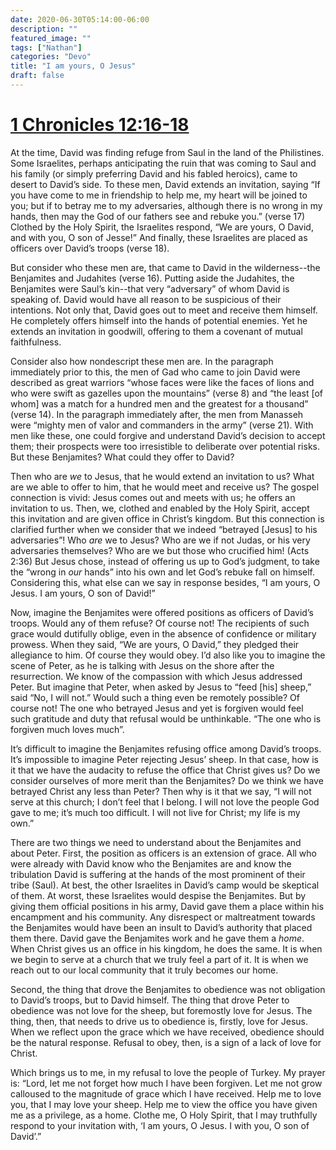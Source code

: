 ```yaml
---
date: 2020-06-30T05:14:00-06:00
description: ""
featured_image: ""
tags: ["Nathan"]
categories: "Devo"
title: "I am yours, O Jesus"
draft: false
---
```


# [1 Chronicles 12:16-18](https://www.biblegateway.com/passage/?search=1+Chronicles+12%3A16-18&version=ESV)

At the time, David was finding refuge from Saul in the land of the Philistines. Some Israelites, perhaps anticipating the ruin that was coming to Saul and his family (or simply preferring David and his fabled heroics), came to desert to David’s side. To these men, David extends an invitation, saying “If you have come to me in friendship to help me, my heart will be joined to you; but if to betray me to my adversaries, although there is no wrong in my hands, then may the God of our fathers see and rebuke you.” (verse 17) Clothed by the Holy Spirit, the Israelites respond, “We are yours, O David, and with you, O son of Jesse!” And finally, these Israelites are placed as officers over David’s troops (verse 18).

But consider who these men are, that came to David in the wilderness--the Benjamites and Judahites (verse 16). Putting aside the Judahites, the Benjamites were Saul’s kin--that very “adversary” of whom David is speaking of. David would have all reason to be suspicious of their intentions. Not only that, David goes out to meet and receive them himself. He completely offers himself into the hands of potential enemies. Yet he extends an invitation in goodwill, offering to them a covenant of mutual faithfulness.

Consider also how nondescript these men are. In the paragraph immediately prior to this, the men of Gad who came to join David were described as great warriors “whose faces were like the faces of lions and who were swift as gazelles upon the mountains” (verse 8) and “the least [of whom] was a match for a hundred men and the greatest for a thousand” (verse 14). In the paragraph immediately after, the men from Manasseh were “mighty men of valor and commanders in the army” (verse 21). With men like these, one could forgive and understand David’s decision to accept them; their prospects were too irresistible to deliberate over potential risks. But these Benjamites? What could they offer to David?

Then who are *we* to Jesus, that he would extend an invitation to us? What are we able to offer to him, that he would meet and receive us? The gospel connection is vivid: Jesus comes out and meets with us; he offers an invitation to us. Then, we, clothed and enabled by the Holy Spirit, accept this invitation and are given office in Christ’s kingdom. But this connection is clarified further when we consider that we indeed “betrayed [Jesus] to his adversaries”! Who *are* we to Jesus? Who are we if not Judas, or his very adversaries themselves? Who are we but those who crucified him! (Acts 2:36) But Jesus chose, instead of offering us up to God’s judgment, to take the “wrong in *our* hands” into his own and let God’s rebuke fall on himself. Considering this, what else can we say in response besides, “I am yours, O Jesus. I am yours, O son of David!”

Now, imagine the Benjamites were offered positions as officers of David’s troops. Would any of them refuse? Of course not! The recipients of such grace would dutifully oblige, even in the absence of confidence or military prowess. When they said, “We are yours, O David,” they pledged their allegiance to him. Of course they would obey. I’d also like you to imagine the scene of Peter, as he is talking with Jesus on the shore after the resurrection. We know of the compassion with which Jesus addressed Peter. But imagine that Peter, when asked by Jesus to “feed [his] sheep,” said “No, I will not.” Would such a thing even be remotely possible? Of course not! The one who betrayed Jesus and yet is forgiven would feel such gratitude and duty that refusal would be unthinkable. “The one who is forgiven much loves much”.

It’s difficult to imagine the Benjamites refusing office among David’s troops. It’s impossible to imagine Peter rejecting Jesus’ sheep. In that case, how is it that we have the audacity to refuse the office that Christ gives us? Do we consider ourselves of more merit than the Benjamites? Do we think we have betrayed Christ any less than Peter? Then why is it that we say, “I will not serve at this church; I don’t feel that I belong. I will not love the people God gave to me; it’s much too difficult. I will not live for Christ; my life is my own.”

There are two things we need to understand about the Benjamites and about Peter. First, the position as officers is an extension of grace. All who were already with David know who the Benjamites are and know the tribulation David is suffering at the hands of the most prominent of their tribe (Saul). At best, the other Israelites in David’s camp would be skeptical of them. At worst, these Israelites would despise the Benjamites. But by giving them official positions in his army, David gave them a place within his encampment and his community. Any disrespect or maltreatment towards the Benjamites would have been an insult to David’s authority that placed them there. David gave the Benjamites work and he gave them a *home*. When Christ gives us an office in his kingdom, he does the same. It is when we begin to serve at a church that we truly feel a part of it. It is when we reach out to our local community that it truly becomes our home.

Second, the thing that drove the Benjamites to obedience was not obligation to David’s troops, but to David himself. The thing that drove Peter to obedience was not love for the sheep, but foremostly love for Jesus. The thing, then, that needs to drive us to obedience is, firstly, love for Jesus. When we reflect upon the grace which we have received, obedience should be the natural response. Refusal to obey, then, is a sign of a lack of love for Christ.

Which brings us to me, in my refusal to love the people of Turkey. My prayer is: “Lord, let me not forget how much I have been forgiven. Let me not grow calloused to the magnitude of grace which I have received. Help me to love you, that I may love your sheep. Help me to view the office you have given me as a privilege, as a home. Clothe me, O Holy Spirit, that I may truthfully respond to your invitation with, ‘I am yours, O Jesus. I with you, O son of David’.”